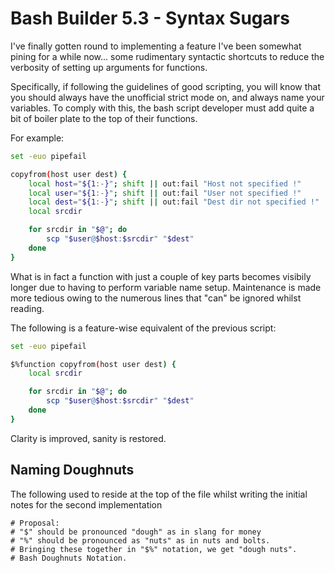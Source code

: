 # Bash Builder 5.3 - Syntax Sugars

I've finally gotten round to implementing a feature I've been somewhat pining for a while now... some rudimentary syntactic shortcuts to reduce the verbosity of setting up arguments for functions.

Specifically, if following the guidelines of good scripting, you will know that you should always have the unofficial strict mode on, and always name your variables. To comply with this, the bash script developer must add quite a bit of boiler plate to the top of their functions.

For example:

```sh
set -euo pipefail

copyfrom(host user dest) {
    local host="${1:-}"; shift || out:fail "Host not specified !"
    local user="${1:-}"; shift || out:fail "User not specified !"
    local dest="${1:-}"; shift || out:fail "Dest dir not specified !"
    local srcdir

    for srcdir in "$@"; do
        scp "$user@$host:$srcdir" "$dest"
    done
}
```

What is in fact a function with just a couple of key parts becomes visibily longer due to having to perform variable name setup. Maintenance is made more tedious owing to the numerous lines that "can" be ignored whilst reading.

The following is a feature-wise equivalent of the previous script:

```sh
set -euo pipefail

$%function copyfrom(host user dest) {
    local srcdir

    for srcdir in "$@"; do
        scp "$user@$host:$srcdir" "$dest"
    done
}
```

Clarity is improved, sanity is restored.

## Naming Doughnuts

The following used to reside at the top of the file whilst writing the initial notes for the second implementation

```
# Proposal:
# "$" should be pronounced "dough" as in slang for money
# "%" should be pronounced as "nuts" as in nuts and bolts.
# Bringing these together in "$%" notation, we get "dough nuts".
# Bash Doughnuts Notation.
```
